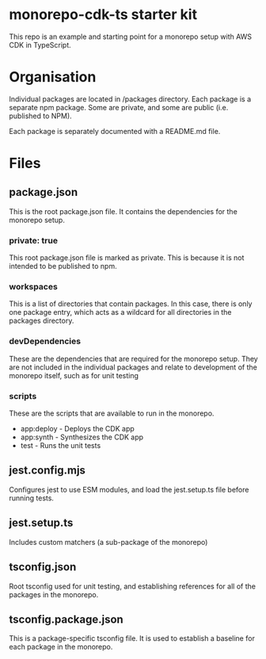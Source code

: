 # monorepo-cdk-ts starter kit

This repo is an example and starting point for a monorepo setup with AWS CDK in TypeScript.

# Organisation

Individual packages are located in /packages directory. Each package is a separate npm package.  Some are private,
and some are public (i.e. published to NPM).

Each package is separately documented with a README.md file.

# Files

## package.json

This is the root package.json file. It contains the dependencies for the monorepo setup.

### private: true

This root package.json file is marked as private. This is because it is not intended to be published to npm.

### workspaces

This is a list of directories that contain packages. In this case, there is only one package entry,
which acts as a wildcard for all directories in the packages directory.

### devDependencies

These are the dependencies that are required for the monorepo setup. 
They are not included in the individual packages and relate to development of the 
monorepo itself, such as for unit testing

### scripts

These are the scripts that are available to run in the monorepo.

- app:deploy - Deploys the CDK app
- app:synth - Synthesizes the CDK app
- test - Runs the unit tests

## jest.config.mjs

Configures jest to use ESM modules, and load the jest.setup.ts file before running tests.

## jest.setup.ts

Includes custom matchers (a sub-package of the monorepo)

## tsconfig.json

Root tsconfig used for unit testing, and establishing references for all of the 
packages in the monorepo.

## tsconfig.package.json

This is a package-specific tsconfig file. It is used to establish a baseline for
each package in the monorepo.